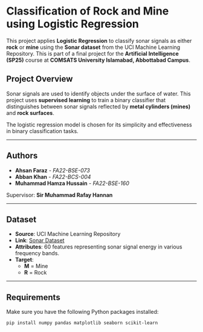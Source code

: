 #  Classification of Rock and Mine using Logistic Regression

This project applies **Logistic Regression** to classify sonar signals as either **rock** or **mine** using the **Sonar dataset** from the UCI Machine Learning Repository. This is part of a final project for the **Artificial Intelligence (SP25)** course at **COMSATS University Islamabad, Abbottabad Campus**.

##  Project Overview

Sonar signals are used to identify objects under the surface of water. This project uses **supervised learning** to train a binary classifier that distinguishes between sonar signals reflected by **metal cylinders (mines)** and **rock surfaces**.

The logistic regression model is chosen for its simplicity and effectiveness in binary classification tasks.

---

##  Authors

- **Ahsan Faraz** - *FA22-BSE-073*
- **Abban Khan** - *FA22-BCS-004*
- **Muhammad Hamza Hussain** - *FA22-BSE-160*

Supervisor: **Sir Muhammad Rafay Hannan**

---

##  Dataset

- **Source**: UCI Machine Learning Repository  
- **Link**: [Sonar Dataset](https://archive.ics.uci.edu/ml/datasets/connectionist+bench+(sonar,+mines+vs.+rocks))  
- **Attributes**: 60 features representing sonar signal energy in various frequency bands.  
- **Target**:  
  - **M** = Mine  
  - **R** = Rock

---

##  Requirements

Make sure you have the following Python packages installed:

```bash
pip install numpy pandas matplotlib seaborn scikit-learn
